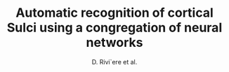 ---
author: D. Rivi\`ere et al.
title: Automatic recognition of cortical Sulci using a congregation of neural networks
year: 2000
type: book
booktitle: Lecture Notes in Computer Science (including subseries Lecture Notes in Artificial Intelligence and Lecture Notes in Bioinformatics)
---